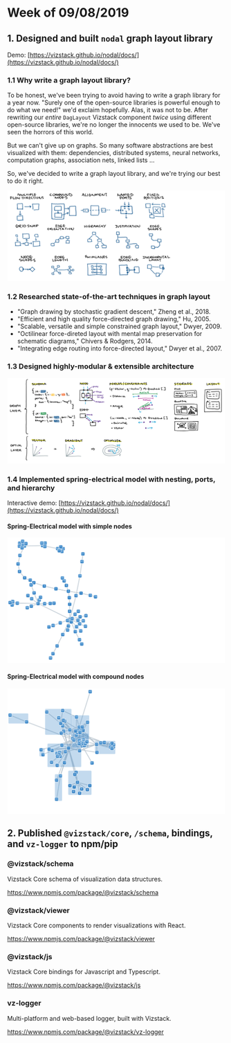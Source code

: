 # Week of 09/08/2019
## 1. Designed and built `nodal` graph layout library
Demo: [https://vizstack.github.io/nodal/docs/](https://vizstack.github.io/nodal/docs/)

### 1.1 Why write a graph layout library?

To be honest, we've been trying to avoid having to write a graph library for a year now. "Surely one of the open-source libraries is powerful enough to do what we need!" we'd exclaim hopefully. Alas, it was not to be. After rewriting our *entire* `DagLayout` Vizstack component *twice* using different open-source libraries, we're no longer the innocents we used to be. We've seen the horrors of this world. 

But we can't give up on graphs. So many software abstractions are best visualized with them: dependencies, distributed systems, neural networks, computation graphs, association nets, linked lists ...

So, we've decided to write a graph layout library, and we're trying our best to do it right.

![Nodal Features](https://github.com/vizstack/blog/blob/master/img/nodal-features.png)

### 1.2 Researched state-of-the-art techniques in graph layout

- "Graph drawing by stochastic gradient descent," Zheng et al., 2018.
- "Efficient and high quality force-directed graph drawing," Hu, 2005.
- "Scalable, versatile and simple constrained graph layout," Dwyer, 2009.
- "Octilinear force-direted layout with mental map preservation for schematic diagrams," Chivers & Rodgers, 2014.
- "Integrating edge routing into force-directed layout," Dwyer et al., 2007.

### 1.3 Designed highly-modular & extensible architecture

![Nodal Structure](https://github.com/vizstack/blog/blob/master/img/nodal-structure.png)

### 1.4 Implemented spring-electrical model with nesting, ports, and hierarchy
Interactive demo: [https://vizstack.github.io/nodal/docs/](https://vizstack.github.io/nodal/docs/)

#### Spring-Electrical model with simple nodes
![Spring-Electrical Simple](https://github.com/vizstack/blog/blob/master/img/springelectrical-nocompound.png)

#### Spring-Electrical model with compound nodes
![Spring-Electrical Compound](https://github.com/vizstack/blog/blob/master/img/springelectrical-compound.png)

## 2. Published `@vizstack/core`, `/schema`, bindings, and `vz-logger` to npm/pip
### @vizstack/schema
Vizstack Core schema of visualization data structures.

https://www.npmjs.com/package/@vizstack/schema

### @vizstack/viewer
Vizstack Core components to render visualizations with React.

https://www.npmjs.com/package/@vizstack/viewer

### @vizstack/js
Vizstack Core bindings for Javascript and Typescript.

https://www.npmjs.com/package/@vizstack/js

### vz-logger
Multi-platform and web-based logger, built with Vizstack.

https://www.npmjs.com/package/@vizstack/vz-logger
